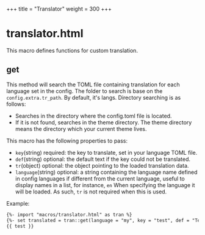 +++
title = "Translator"
weight = 300
+++
# translator.html
This macro defines functions for custom translation.

## get
This method will search the TOML file containing translation for each language set in the config. The folder to search is base on the `config.extra.tr_path`. By default, it's langs. Directory searching is as follows:
- Searches in the directory where the config.toml file is located.
- If it is not found, searches in the theme directory. The theme directory means the directory which your current theme lives.

This macro has the following properties to pass:
- `key`(string) required: the key to translate, set in your language TOML file.
- `def`(string) optional: the default text if the key could not be translated.
- `tr`(object) optional: the object pointing to the loaded translation data.
- `language`(string) optional: a string containing the language name defined in config languages if different from the current language, useful to display names in a list, for instance, `en` When specifying the language it will be loaded. As such, `tr` is not required when this is used.

Example:
```html
{%- import "macros/translator.html" as tran %}
{%- set translated = tran::get(language = "my", key = "test", def = "Testing") %}
{{ test }}
```